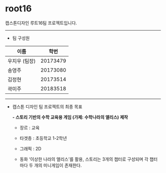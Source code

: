 # root16
캡스톤디자인 루트16팀 프로젝트입니다.

-----------------------------------------

* 팀 구성원

| 이름  | 학번  |
|---|---|
| 우지우 (팀장) | 20173479  |
| 송영주  | 20173080  |
| 김정현  | 20173514  |
| 곽미주  | 20183518  |

------------------------------------------
* 캡스톤 디자인 팀 프로젝트의 최종 목표 
  
  **- 스토리 기반의 수학 교육용 게임 (가제: 수학나라의 앨리스) 제작**
  
  - 장르 : 교육
  
  - 타겟층 : 초등학교 1-2학년	
  
  - 그래픽 : 2D
	
  - 동화 ‘이상한 나라의 앨리스’를 활용, 스토리는 3개의 챕터로 구성되며 각 챕터 	마다 두 개의 미니게임이 존재한다.
